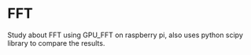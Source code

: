 # FFT
Study about FFT using GPU_FFT on raspberry pi, also uses python scipy library to compare the results.
